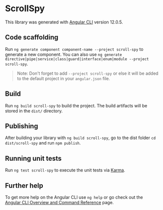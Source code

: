 # ScrollSpy

This library was generated with [Angular CLI](https://github.com/angular/angular-cli) version 12.0.5.

## Code scaffolding

Run `ng generate component component-name --project scroll-spy` to generate a new component. You can also use `ng generate directive|pipe|service|class|guard|interface|enum|module --project scroll-spy`.

> Note: Don't forget to add `--project scroll-spy` or else it will be added to the default project in your `angular.json` file.

## Build

Run `ng build scroll-spy` to build the project. The build artifacts will be stored in the `dist/` directory.

## Publishing

After building your library with `ng build scroll-spy`, go to the dist folder `cd dist/scroll-spy` and run `npm publish`.

## Running unit tests

Run `ng test scroll-spy` to execute the unit tests via [Karma](https://karma-runner.github.io).

## Further help

To get more help on the Angular CLI use `ng help` or go check out the [Angular CLI Overview and Command Reference](https://angular.io/cli) page.
